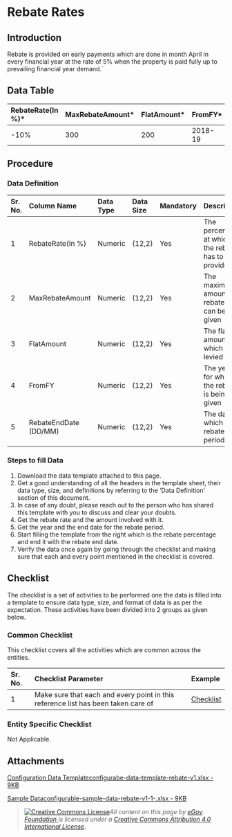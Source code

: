 # Rebate Rates

## Introduction <a id="introduction"></a>

Rebate is provided on early payments which are done in month April in every financial year at the rate of 5% when the property is paid fully up to prevailing financial year demand.\`

## Data Table <a id="data-table"></a>

| RebateRate\(In %\)\* | MaxRebateAmount\* | FlatAmount\* | FromFY\* | RebateEndDate \(DD/MM\)\* |
| :--- | :--- | :--- | :--- | :--- |
| -10% | 300 | 200 | 2018-19 | 01/10 |

## Procedure <a id="procedure"></a>

### Data Definition <a id="data-definition"></a>

| Sr. No. | Column Name | Data Type | Data Size | Mandatory | Description |
| :--- | :--- | :--- | :--- | :--- | :--- |
| 1 | RebateRate\(In %\) | Numeric | \(12,2\) | Yes | The percentage at which the rebate has to be provided |
| 2 | MaxRebateAmount | Numeric | \(12,2\) | Yes | The maximum amount of rebate that can be given |
| 3 | FlatAmount | Numeric | \(12,2\) | Yes | The flat amount which is levied |
| 4 | FromFY | Numeric | \(12,2\) | Yes | The year for which the rebate is being given |
| 5 | RebateEndDate \(DD/MM\) | Numeric | \(12,2\) | Yes | The date at which the rebate period ends |

### Steps to fill Data <a id="steps-to-fill-data"></a>

1. Download the data template attached to this page.
2. Get a good understanding of all the headers in the template sheet, their data type, size, and definitions by referring to the ‘Data Definition’ section of this document.
3. In case of any doubt, please reach out to the person who has shared this template with you to discuss and clear your doubts.
4. Get the rebate rate and the amount involved with it.
5. Get the year and the end date for the rebate period.
6. Start filling the template from the right which is the rebate percentage and end it with the rebate end date.
7. Verify the data once again by going through the checklist and making sure that each and every point mentioned in the checklist is covered.

## Checklist <a id="checklist"></a>

The checklist is a set of activities to be performed one the data is filled into a template to ensure data type, size, and format of data is as per the expectation. These activities have been divided into 2 groups as given below.

### Common Checklist <a id="common-checklist"></a>

This checklist covers all the activities which are common across the entities.

| Sr. No. | Checklist Parameter | Example |
| :--- | :--- | :--- |
| 1 | Make sure that each and every point in this reference list has been taken care of | ​[Checklist](https://docs.digit.org/configure-digit/configuring-master-data-templates/module-setup/common-config/checklist)​ |

### Entity Specific Checklist <a id="entity-specific-checklist"></a>

Not Applicable.

## Attachments <a id="attachments"></a>

[Configuration Data Templateconfigurabe-data-template-rebate-v1.xlsx - 9KB](https://firebasestorage.googleapis.com/v0/b/gitbook-28427.appspot.com/o/assets%2F-MERG_iQW5oN4ukgXP8K%2Fsync%2F7390d79653ef590f1da1a7bceba96689cab6d98f.xlsx?generation=1602050609150418&alt=media)

[Sample Dataconfigurable-sample-data-rebate-v1-1-.xlsx - 9KB](https://firebasestorage.googleapis.com/v0/b/gitbook-28427.appspot.com/o/assets%2F-MERG_iQW5oN4ukgXP8K%2Fsync%2Fd6411202cb308343b4e108f783d5e4d717314d58.xlsx?generation=1602050609081122&alt=media)





> [![Creative Commons License](https://i.creativecommons.org/l/by/4.0/80x15.png)](http://creativecommons.org/licenses/by/4.0/)_All content on this page by_ [_eGov Foundation_ ](https://egov.org.in/)_is licensed under a_ [_Creative Commons Attribution 4.0 International License_](http://creativecommons.org/licenses/by/4.0/)_._

